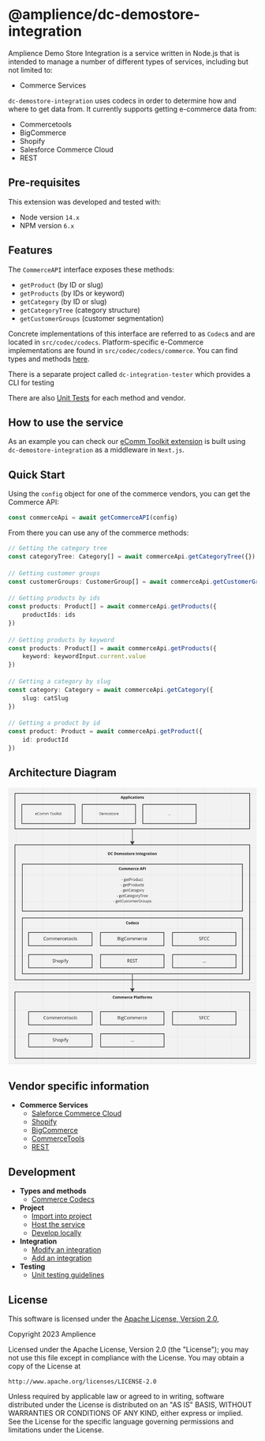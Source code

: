 # @amplience/dc-demostore-integration

Amplience Demo Store Integration is a service written in Node.js that is intended to manage a number of different types of services, including but not limited to:

-   Commerce Services

`dc-demostore-integration` uses codecs in order to determine how and where to get data from. It currently supports getting e-commerce data from:

-   Commercetools
-   BigCommerce
-   Shopify
-   Salesforce Commerce Cloud
-   REST

## Pre-requisites

This extension was developed and tested with:

-   Node version `14.x`
-   NPM version `6.x`

## Features

The `CommerceAPI` interface exposes these methods:

-   `getProduct` (by ID or slug)
-   `getProducts` (by IDs or keyword)
-   `getCategory` (by ID or slug)
-   `getCategoryTree` (category structure)
-   `getCustomerGroups` (customer segmentation)

Concrete implementations of this interface are referred to as `Codec`s and are located in `src/codec/codecs`. Platform-specific e-Commerce implementations are found in `src/codec/codecs/commerce`.
You can find types and methods [here](./docs/dev/commerce-codec.md).

There is a separate project called `dc-integration-tester` which provides a CLI for testing

There are also [Unit Tests](./docs/dev/unit-testing.md) for each method and vendor.

## How to use the service

As an example you can check our [eComm Toolkit extension](https://github.com/amplience/dc-extension-ecomm-toolkit) is built using `dc-demostore-integration` as a middleware in `Next.js`.

## Quick Start

Using the `config` object for one of the commerce vendors, you can get the Commerce API:

```typescript
const commerceApi = await getCommerceAPI(config)
```

From there you can use any of the commerce methods:

```typescript
// Getting the category tree
const categoryTree: Category[] = await commerceApi.getCategoryTree({})

// Getting customer groups
const customerGroups: CustomerGroup[] = await commerceApi.getCustomerGroups({})

// Getting products by ids
const products: Product[] = await commerceApi.getProducts({
    productIds: ids
})

// Getting products by keyword
const products: Product[] = await commerceApi.getProducts({
    keyword: keywordInput.current.value
})

// Getting a category by slug
const category: Category = await commerceApi.getCategory({
    slug: catSlug
})

// Getting a product by id
const product: Product = await commerceApi.getProduct({
    id: productId
})
```

## Architecture Diagram

![](./docs/media/architecture.png)

## Vendor specific information

- **Commerce Services**
  - [Saleforce Commerce Cloud](./docs/vendor/sfcc.md)
  - [Shopify](./docs/vendor/shopify.md)
  - [BigCommerce](./docs/vendor/bigcommerce.md)
  - [CommerceTools](./docs/vendor/commercetools.md)
  - [REST](./docs/vendor/rest.md)

## Development

- **Types and methods**
  - [Commerce Codecs](./docs/dev/commerce-codec.md)
- **Project**
  - [Import into project](./docs/dev/import.md)
  - [Host the service](./docs/dev/host.md)
  - [Develop locally](./docs/dev/develop-locally.md)
- **Integration**
  - [Modify an integration](./docs/dev/modify-integration.md)
  - [Add an integration](./docs/dev/add-integration.md)
- **Testing**
  - [Unit testing guidelines](./docs/dev/unit-testing.md)

## License

This software is licensed under the [Apache License, Version 2.0](http://www.apache.org/licenses/LICENSE-2.0),

Copyright 2023 Amplience

Licensed under the Apache License, Version 2.0 (the "License"); you may not use this file except in compliance with the License. You may obtain a copy of the License at

```
http://www.apache.org/licenses/LICENSE-2.0
```

Unless required by applicable law or agreed to in writing, software distributed under the License is distributed on an "AS IS" BASIS, WITHOUT WARRANTIES OR CONDITIONS OF ANY KIND, either express or implied. See the License for the specific language governing permissions and limitations under the License.
